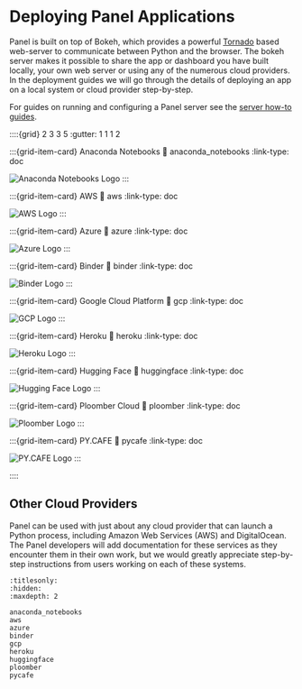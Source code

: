 # Deploying Panel Applications

Panel is built on top of Bokeh, which provides a powerful [Tornado](https://www.tornadoweb.org/en/stable/) based web-server to communicate between Python and the browser. The bokeh server makes it possible to share the app or dashboard you have built locally, your own web server or using any of the numerous cloud providers. In the deployment guides we will go through the details of deploying an app on a local system or cloud provider step-by-step.

For guides on running and configuring a Panel server see the [server how-to guides](../server/index).

::::{grid} 2 3 3 5
:gutter: 1 1 1 2

:::{grid-item-card} Anaconda Notebooks
:link: anaconda_notebooks
:link-type: doc

![Anaconda Notebooks Logo](../../_static/logos/anaconda.png)
:::

:::{grid-item-card} AWS
:link: aws
:link-type: doc

![AWS Logo](../../_static/logos/aws.png)
:::

:::{grid-item-card} Azure
:link: azure
:link-type: doc

![Azure Logo](../../_static/logos/azure.png)
:::

:::{grid-item-card} Binder
:link: binder
:link-type: doc

![Binder Logo](../../_static/logos/binder.png)
:::

:::{grid-item-card} Google Cloud Platform
:link: gcp
:link-type: doc

![GCP Logo](../../_static/logos/gcp.png)
:::

:::{grid-item-card} Heroku
:link: heroku
:link-type: doc

![Heroku Logo](../../_static/logos/heroku.png)
:::

:::{grid-item-card} Hugging Face
:link: huggingface
:link-type: doc

![Hugging Face Logo](../../_static/logos/huggingface.png)
:::

:::{grid-item-card} Ploomber Cloud
:link: ploomber
:link-type: doc

![Ploomber Logo](../../_static/logos/ploomber.png)
:::

:::{grid-item-card} PY.CAFE
:link: pycafe
:link-type: doc

![PY.CAFE Logo](../../_static/logos/pycafe.png)
:::

::::

## Other Cloud Providers

Panel can be used with just about any cloud provider that can launch a Python process, including Amazon Web Services (AWS) and DigitalOcean. The Panel developers will add documentation for these services as they encounter them in their own work, but we would greatly appreciate step-by-step instructions from users working on each of these systems.

```{toctree}
:titlesonly:
:hidden:
:maxdepth: 2

anaconda_notebooks
aws
azure
binder
gcp
heroku
huggingface
ploomber
pycafe
```
